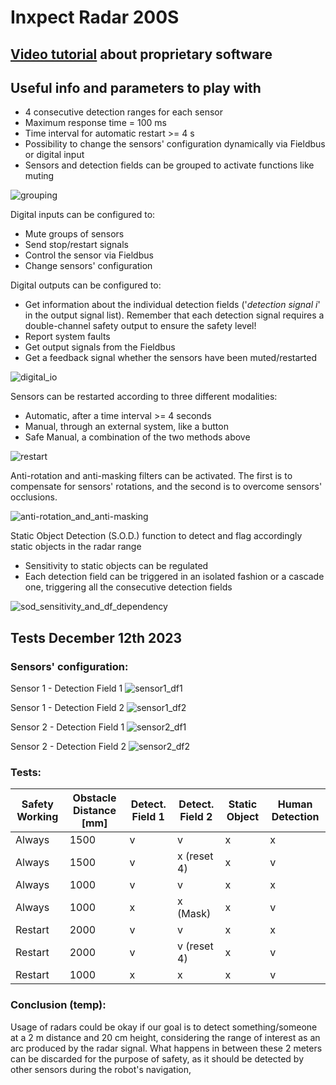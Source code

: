 # Inxpect Radar 200S

## [Video tutorial](https://www.youtube.com/watch?v=gXUdojU0PK8&list=PL2DBTrkO_vw2XxB7L_wobYaPWWIt-ITiW) about proprietary software

## Useful info and parameters to play with
 - 4 consecutive detection ranges for each sensor
 - Maximum response time = 100 ms
 - Time interval for automatic restart >= 4 s
 - Possibility to change the sensors' configuration dynamically via Fieldbus or digital input
 - Sensors and detection fields can be grouped to activate functions like muting

![grouping](https://github.com/AltoRobotics/knowledge-base/assets/32684998/9b67227a-2081-42ed-b8b9-4dae349327a0)

Digital inputs can be configured to:
 - Mute groups of sensors
 - Send stop/restart signals
 - Control the sensor via Fieldbus
 - Change sensors' configuration

Digital outputs can be configured to:
 - Get information about the individual detection fields ('_detection signal i_' in the output signal list). Remember that each detection signal requires a double-channel safety output to ensure the safety level!
 - Report system faults
 - Get output signals from the Fieldbus
 - Get a feedback signal whether the sensors have been muted/restarted

![digital_io](https://github.com/AltoRobotics/knowledge-base/assets/32684998/0da013c8-8b7d-4908-930b-f370cbbf8cc8)

Sensors can be restarted according to three different modalities:
 - Automatic, after a time interval >= 4 seconds
 - Manual, through an external system, like a button
 - Safe Manual, a combination of the two methods above

![restart](https://github.com/AltoRobotics/knowledge-base/assets/32684998/17829408-c321-4661-b883-a3a5cab8f074)

Anti-rotation and anti-masking filters can be activated. The first is to compensate for sensors' rotations, and the second is to overcome sensors' occlusions.

![anti-rotation_and_anti-masking](https://github.com/AltoRobotics/knowledge-base/assets/32684998/8d8fb57f-ac4e-4d72-a928-91c0d88a971d)

Static Object Detection (S.O.D.) function to detect and flag accordingly static objects in the radar range
 - Sensitivity to static objects can be regulated
 - Each detection field can be triggered in an isolated fashion or a cascade one, triggering all the consecutive detection fields

![sod_sensitivity_and_df_dependency](https://github.com/AltoRobotics/knowledge-base/assets/32684998/31eee76c-0f6f-4549-adff-2da5cfdbcde7)

## Tests December 12th 2023

### Sensors' configuration:

Sensor 1 - Detection Field 1
![sensor1_df1](https://github.com/AltoRobotics/knowledge-base/assets/32684998/d0c81f89-0ff9-467d-9ded-1a2eed6a5783)

Sensor 1 - Detection Field 2
![sensor1_df2](https://github.com/AltoRobotics/knowledge-base/assets/32684998/305470c8-52ec-4220-b155-9148828a7095)

Sensor 2 - Detection Field 1
![sensor2_df1](https://github.com/AltoRobotics/knowledge-base/assets/32684998/243f9942-0ceb-47e2-894e-730256ced67f)

Sensor 2 - Detection Field 2
![sensor2_df2](https://github.com/AltoRobotics/knowledge-base/assets/32684998/e3163433-7012-4a48-9449-723b4896fcb2)

### Tests:

| Safety Working | Obstacle Distance [mm] | Detect. Field 1 | Detect. Field 2 | Static Object | Human Detection |
|----------------|------------------------|-----------------|-----------------|---------------|-----------------|
|     Always     |          1500          |        v        |        v        |       x       |        x        |
|     Always     |          1500          |        v        |   x (reset 4)   |       x       |        v        |
|     Always     |          1000          |        v        |        v        |       x       |        x        |
|     Always     |          1000          |        x        |     x (Mask)    |       x       |        v        |
|     Restart    |          2000          |        v        |        v        |       x       |        x        |
|     Restart    |          2000          |        v        |   v (reset 4)   |       x       |        v        |
|     Restart    |          1000          |        x        |        x        |       x       |        v        |

### Conclusion (temp):
Usage of radars could be okay if our goal is to detect something/someone at a 2 m distance and 20 cm height, considering the range of interest as an arc produced by the radar signal. What happens in between these 2 meters can be discarded for the purpose of safety, as it should be detected by other sensors during the robot's navigation,

